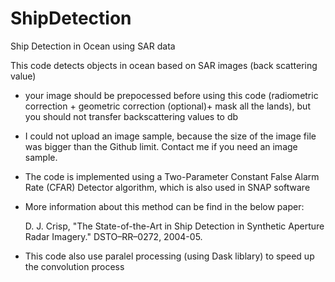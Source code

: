 # ShipDetection
Ship Detection in Ocean using SAR data

This code detects objects in ocean based on SAR images (back scattering value)
- your image should be prepocessed before using this code (radiometric correction + geometric correction (optional)+ mask all the lands), but you should not transfer backscattering values to db
- I could not upload an image sample, because the size of the image file was bigger than the Github limit. Contact me if you need an image sample.
- The code is implemented using a Two-Parameter Constant False Alarm Rate (CFAR) Detector algorithm, which is also used in SNAP software
- More information about this method can be find in the below paper:
 
   D. J. Crisp, "The State-of-the-Art in Ship Detection in Synthetic Aperture Radar Imagery." DSTO–RR–0272, 2004-05.
- This code also use paralel processing (using Dask liblary) to speed up the convolution process
